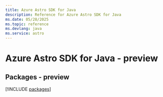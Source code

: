 ```yaml
---
title: Azure Astro SDK for Java
description: Reference for Azure Astro SDK for Java
ms.date: 05/28/2025
ms.topic: reference
ms.devlang: java
ms.service: astro
---
```

# Azure Astro SDK for Java - preview
## Packages - preview
[!INCLUDE [packages](astro-index.md)]